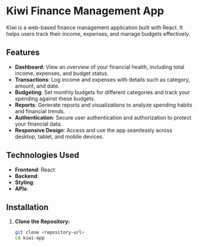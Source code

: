 # Kiwi Finance Management App

Kiwi is a web-based finance management application built with React. It helps users track their income, expenses, and manage budgets effectively.

## Features

- **Dashboard**: View an overview of your financial health, including total income, expenses, and budget status.
- **Transactions**: Log income and expenses with details such as category, amount, and date.
- **Budgeting**: Set monthly budgets for different categories and track your spending against these budgets.
- **Reports**: Generate reports and visualizations to analyze spending habits and financial trends.
- **Authentication**: Secure user authentication and authorization to protect your financial data.
- **Responsive Design**: Access and use the app seamlessly across desktop, tablet, and mobile devices.

## Technologies Used

- **Frontend**: React
- **Backend**: 
- **Styling**: 
- **APIs**: 

## Installation

1. **Clone the Repository:**
   ```bash
   git clone <repository-url>
   cd kiwi-app
